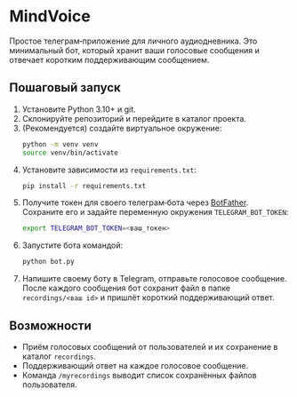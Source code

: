 # MindVoice

Простое телеграм‑приложение для личного аудиодневника. Это минимальный бот,
который хранит ваши голосовые сообщения и отвечает коротким поддерживающим
сообщением.

## Пошаговый запуск

1. Установите Python 3.10+ и git.
2. Склонируйте репозиторий и перейдите в каталог проекта.
3. (Рекомендуется) создайте виртуальное окружение:
   ```bash
   python -m venv venv
   source venv/bin/activate
   ```
4. Установите зависимости из `requirements.txt`:
   ```bash
   pip install -r requirements.txt
   ```
5. Получите токен для своего телеграм‑бота через [BotFather](https://t.me/BotFather).
   Сохраните его и задайте переменную окружения `TELEGRAM_BOT_TOKEN`:
   ```bash
   export TELEGRAM_BOT_TOKEN=<ваш_токен>
   ```
6. Запустите бота командой:
   ```bash
   python bot.py
   ```
7. Напишите своему боту в Telegram, отправьте голосовое сообщение. После
   каждого сообщения бот сохранит файл в папке `recordings/<ваш id>` и пришлёт
   короткий поддерживающий ответ.

## Возможности

- Приём голосовых сообщений от пользователей и их сохранение в каталог `recordings`.
- Поддерживающий ответ на каждое голосовое сообщение.
- Команда `/myrecordings` выводит список сохранённых файлов пользователя.

